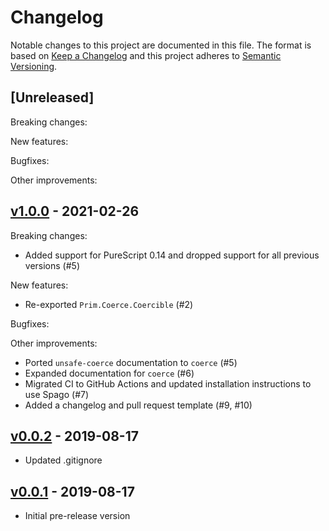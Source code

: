 # Changelog

Notable changes to this project are documented in this file. The format is based on [Keep a Changelog](https://keepachangelog.com/en/1.0.0/) and this project adheres to [Semantic Versioning](https://semver.org/spec/v2.0.0.html).

## [Unreleased]

Breaking changes:

New features:

Bugfixes:

Other improvements:

## [v1.0.0](https://github.com/purescript/purescript-safe-coerce/releases/tag/v1.0.0) - 2021-02-26

Breaking changes:
- Added support for PureScript 0.14 and dropped support for all previous versions (#5)

New features:
- Re-exported `Prim.Coerce.Coercible` (#2)

Bugfixes:

Other improvements:
- Ported `unsafe-coerce` documentation to `coerce` (#5)
- Expanded documentation for `coerce` (#6)
- Migrated CI to GitHub Actions and updated installation instructions to use Spago (#7)
- Added a changelog and pull request template (#9, #10)

## [v0.0.2](https://github.com/purescript/purescript-safe-coerce/releases/tag/v0.0.2) - 2019-08-17

- Updated .gitignore

## [v0.0.1](https://github.com/purescript/purescript-safe-coerce/releases/tag/v0.0.1) - 2019-08-17

- Initial pre-release version
